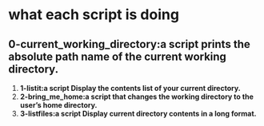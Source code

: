 # what each script is doing
## 0-current_working_directory:a script prints the absolute path name of the current working directory.
1. **1-listit:a script Display the contents list of your current directory.**
2. **2-bring_me_home:a script that changes the working directory to the user’s home directory.**
3. **3-listfiles:a script Display current directory contents in a long format.**
